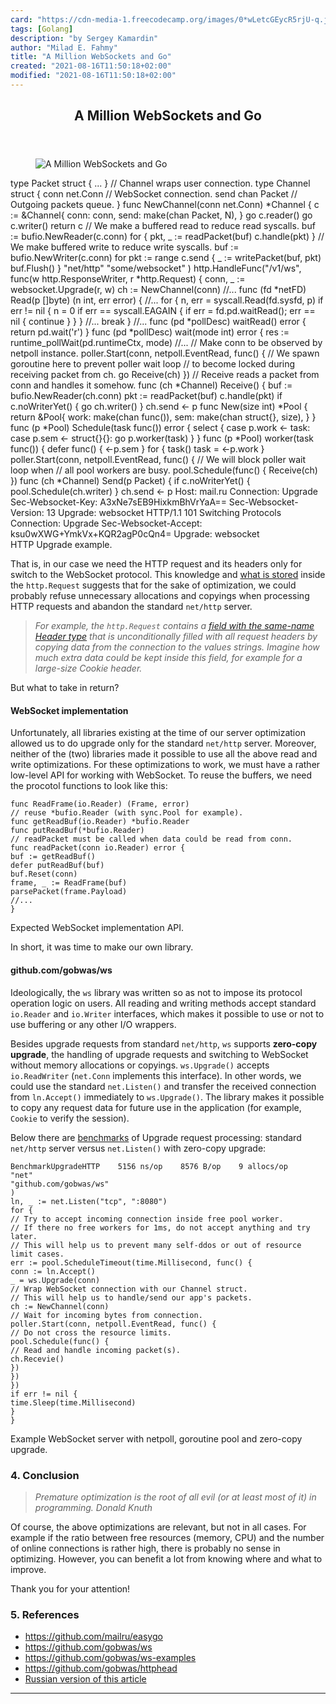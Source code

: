 ```yaml
---
card: "https://cdn-media-1.freecodecamp.org/images/0*wLetcGEycR5rjU-q.jpeg"
tags: [Golang]
description: "by Sergey Kamardin"
author: "Milad E. Fahmy"
title: "A Million WebSockets and Go"
created: "2021-08-16T11:50:18+02:00"
modified: "2021-08-16T11:50:18+02:00"
---
```

<div class="site-wrapper">
<main id="site-main" class="site-main outer">
<div class="inner">
<article class="post-full post tag-golang tag-web-development tag-programming tag-technology tag-tech ">
<header class="post-full-header">
<h1 class="post-full-title">A Million WebSockets and Go</h1>
</header>
<figure class="post-full-image">
<picture>
<source media="(max-width: 700px)" sizes="1px" srcset="data:image/gif;base64,R0lGODlhAQABAIAAAAAAAP///yH5BAEAAAAALAAAAAABAAEAAAIBRAA7 1w">
<source media="(min-width: 701px)" sizes="(max-width: 800px) 400px,
(max-width: 1170px) 700px,
1400px" srcset="https://cdn-media-1.freecodecamp.org/images/0*wLetcGEycR5rjU-q.jpeg 300w,
https://cdn-media-1.freecodecamp.org/images/0*wLetcGEycR5rjU-q.jpeg 600w,
https://cdn-media-1.freecodecamp.org/images/0*wLetcGEycR5rjU-q.jpeg 1000w,
https://cdn-media-1.freecodecamp.org/images/0*wLetcGEycR5rjU-q.jpeg 2000w">
<img onerror="this.style.display='none'" src="https://cdn-media-1.freecodecamp.org/images/0*wLetcGEycR5rjU-q.jpeg" alt="A Million WebSockets and Go">
</picture>
</figure>
<section class="post-full-content">
<div class="post-content medium-migrated-article">
type Packet struct {
...
}
// Channel wraps user connection.
type Channel struct {
conn net.Conn    // WebSocket connection.
send chan Packet // Outgoing packets queue.
}
func NewChannel(conn net.Conn) *Channel {
c := &amp;Channel{
conn: conn,
send: make(chan Packet, N),
}
go c.reader()
go c.writer()
return c
// We make a buffered read to reduce read syscalls.
buf := bufio.NewReader(c.conn)
for {
pkt, _ := readPacket(buf)
c.handle(pkt)
}
// We make buffered write to reduce write syscalls.
buf := bufio.NewWriter(c.conn)
for pkt := range c.send {
_ := writePacket(buf, pkt)
buf.Flush()
}
"net/http"
"some/websocket"
)
http.HandleFunc("/v1/ws", func(w http.ResponseWriter, r *http.Request) {
conn, _ := websocket.Upgrade(r, w)
ch := NewChannel(conn)
//...
func (fd *netFD) Read(p []byte) (n int, err error) {
//...
for {
n, err = syscall.Read(fd.sysfd, p)
if err != nil {
n = 0
if err == syscall.EAGAIN {
if err = fd.pd.waitRead(); err == nil {
continue
}
}
}
//...
break
}
//...
func (pd *pollDesc) waitRead() error {
return pd.wait('r')
}
func (pd *pollDesc) wait(mode int) error {
res := runtime_pollWait(pd.runtimeCtx, mode)
//...
// Make conn to be observed by netpoll instance.
poller.Start(conn, netpoll.EventRead, func() {
// We spawn goroutine here to prevent poller wait loop
// to become locked during receiving packet from ch.
go Receive(ch)
})
// Receive reads a packet from conn and handles it somehow.
func (ch *Channel) Receive() {
buf := bufio.NewReader(ch.conn)
pkt := readPacket(buf)
c.handle(pkt)
if c.noWriterYet() {
go ch.writer()
}
ch.send &lt;- p
func New(size int) *Pool {
return &amp;Pool{
work: make(chan func()),
sem:  make(chan struct{}, size),
}
}
func (p *Pool) Schedule(task func()) error {
select {
case p.work &lt;- task:
case p.sem &lt;- struct{}{}:
go p.worker(task)
}
}
func (p *Pool) worker(task func()) {
defer func() { &lt;-p.sem }
for {
task()
task = &lt;-p.work
}
poller.Start(conn, netpoll.EventRead, func() {
// We will block poller wait loop when
// all pool workers are busy.
pool.Schedule(func() {
Receive(ch)
})
func (ch *Channel) Send(p Packet) {
if c.noWriterYet() {
pool.Schedule(ch.writer)
}
ch.send &lt;- p
Host: mail.ru
Connection: Upgrade
Sec-Websocket-Key: A3xNe7sEB9HixkmBhVrYaA==
Sec-Websocket-Version: 13
Upgrade: websocket
HTTP/1.1 101 Switching Protocols
Connection: Upgrade
Sec-Websocket-Accept: ksu0wXWG+YmkVx+KQR2agP0cQn4=
Upgrade: websocket</code></pre><figcaption>HTTP Upgrade example.</figcaption></figure><p>That is, in our case we need the HTTP request and its headers only for switch to the WebSocket protocol. This knowledge and <a href="https://github.com/golang/go/blob/release-branch.go1.8/src/net/http/request.go#L100-L305" rel="noopener">what is stored</a> inside the <code>http.Request</code> suggests that for the sake of optimization, we could probably refuse unnecessary allocations and copyings when processing HTTP requests and abandon the standard <code>net/http</code> server.</p><blockquote><em>For example, the <code>http.Request</code> contains a <a href="https://github.com/golang/go/blob/release-branch.go1.8/src/net/http/header.go#L19" rel="noopener">field with the same-name Header type</a> that is unconditionally filled with all request headers by copying data from the connection to the values strings. Imagine how much extra data could be kept inside this field, for example for a large-size Cookie header.</em></blockquote><p>But what to take in return?</p><h4 id="websocket-implementation">WebSocket implementation</h4><p>Unfortunately, all libraries existing at the time of our server optimization allowed us to do upgrade only for the standard <code>net/http</code> server. Moreover, neither of the (two) libraries made it possible to use all the above read and write optimizations. For these optimizations to work, we must have a rather low-level API for working with WebSocket. To reuse the buffers, we need the procotol functions to look like this:</p><pre><code class="language-go">func ReadFrame(io.Reader) (Frame, error)
// reuse *bufio.Reader (with sync.Pool for example).
func getReadBuf(io.Reader) *bufio.Reader
func putReadBuf(*bufio.Reader)
// readPacket must be called when data could be read from conn.
func readPacket(conn io.Reader) error {
buf := getReadBuf()
defer putReadBuf(buf)
buf.Reset(conn)
frame, _ := ReadFrame(buf)
parsePacket(frame.Payload)
//...
}</code></pre><figcaption>Expected WebSocket implementation API.</figcaption></figure><p>In short, it was time to make our own library.</p><h4 id="github-com-gobwas-ws">github.com/gobwas/ws</h4><p>Ideologically, the <code>ws</code> library was written so as not to impose its protocol operation logic on users. All reading and writing methods accept standard <code>io.Reader</code> and <code>io.Writer</code> interfaces, which makes it possible to use or not to use buffering or any other I/O wrappers.</p><p>Besides upgrade requests from standard <code>net/http</code>, <code>ws</code> supports <strong>zero-copy upgrade</strong>, the handling of upgrade requests and switching to WebSocket without memory allocations or copyings. <code>ws.Upgrade()</code> accepts <code>io.ReadWriter</code> (<code>net.Conn</code> implements this interface). In other words, we could use the standard <code>net.Listen()</code> and transfer the received connection from <code>ln.Accept()</code> immediately to <code>ws.Upgrade()</code>. The library makes it possible to copy any request data for future use in the application (for example, <code>Cookie</code> to verify the session).</p><p>Below there are <a href="https://github.com/gobwas/ws/blob/f9c54e121bd17f7e6b9b283bd0299d19149f270b/server_test.go#L397-L464" rel="noopener">benchmarks</a> of Upgrade request processing: standard <code>net/http</code> server versus <code>net.Listen()</code> with zero-copy upgrade:</p><pre><code class="language-http">BenchmarkUpgradeHTTP    5156 ns/op    8576 B/op    9 allocs/op
"net"
"github.com/gobwas/ws"
)
ln, _ := net.Listen("tcp", ":8080")
for {
// Try to accept incoming connection inside free pool worker.
// If there no free workers for 1ms, do not accept anything and try later.
// This will help us to prevent many self-ddos or out of resource limit cases.
err := pool.ScheduleTimeout(time.Millisecond, func() {
conn := ln.Accept()
_ = ws.Upgrade(conn)
// Wrap WebSocket connection with our Channel struct.
// This will help us to handle/send our app's packets.
ch := NewChannel(conn)
// Wait for incoming bytes from connection.
poller.Start(conn, netpoll.EventRead, func() {
// Do not cross the resource limits.
pool.Schedule(func() {
// Read and handle incoming packet(s).
ch.Recevie()
})
})
})
if err != nil {
time.Sleep(time.Millisecond)
}
}</code></pre><figcaption>Example WebSocket server with netpoll, goroutine pool and zero-copy upgrade.</figcaption></figure><h3 id="4-conclusion">4. Conclusion</h3><blockquote><em>Premature optimization is the root of all evil (or at least most of it) in programming. Donald Knuth</em></blockquote><p>Of course, the above optimizations are relevant, but not in all cases. For example if the ratio between free resources (memory, CPU) and the number of online connections is rather high, there is probably no sense in optimizing. However, you can benefit a lot from knowing where and what to improve.</p><p>Thank you for your attention!</p><h3 id="5-references">5. References</h3><ul><li><a href="https://github.com/mailru/easygo" rel="noopener">https://github.com/mailru/easygo</a></li><li><a href="https://github.com/gobwas/ws" rel="noopener">https://github.com/gobwas/ws</a></li><li><a href="https://github.com/gobwas/ws-examples" rel="noopener">https://github.com/gobwas/ws-examples</a></li><li><a href="https://github.com/gobwas/httphead" rel="noopener">https://github.com/gobwas/httphead</a></li><li><a href="https://habrahabr.ru/company/mailru/blog/331784/" rel="noopener">Russian version of this article</a></li></ul>
</div>
<hr>
</section>
</article>
</div>
</main>
</div>
<!-- Google Tag Manager (noscript) -->
<!-- End Google Tag Manager (noscript) -->
